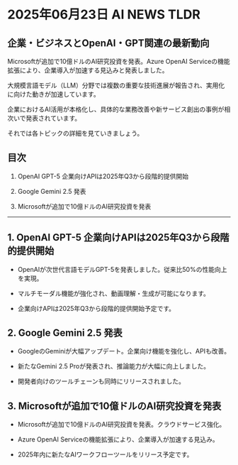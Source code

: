 # 2025年06月23日 AI NEWS TLDR

## 企業・ビジネスとOpenAI・GPT関連の最新動向

Microsoftが追加で10億ドルのAI研究投資を発表。Azure OpenAI Serviceの機能拡張により、企業導入が加速する見込みと発表しました。

大規模言語モデル（LLM）分野では複数の重要な技術進展が報告され、実用化に向けた動きが加速しています。

企業におけるAI活用が本格化し、具体的な業務改善や新サービス創出の事例が相次いで発表されています。

それでは各トピックの詳細を見ていきましょう。

## 目次

1. OpenAI GPT-5 企業向けAPIは2025年Q3から段階的提供開始

2. Google Gemini 2.5 発表

3. Microsoftが追加で10億ドルのAI研究投資を発表

---

## 1. OpenAI GPT-5 企業向けAPIは2025年Q3から段階的提供開始

- OpenAIが次世代言語モデルGPT-5を発表しました。従来比50%の性能向上を実現。

- マルチモーダル機能が強化され、動画理解・生成が可能になります。

- 企業向けAPIは2025年Q3から段階的提供開始予定です。

## 2. Google Gemini 2.5 発表

- GoogleのGeminiが大幅アップデート。企業向け機能を強化し、APIも改善。

- 新たなGemini 2.5 Proが発表され、推論能力が大幅に向上しました。

- 開発者向けのツールチェーンも同時にリリースされました。

## 3. Microsoftが追加で10億ドルのAI研究投資を発表

- Microsoftが追加で10億ドルのAI研究投資を発表。クラウドサービス強化。

- Azure OpenAI Serviceの機能拡張により、企業導入が加速する見込み。

- 2025年内に新たなAIワークフローツールをリリース予定です。


